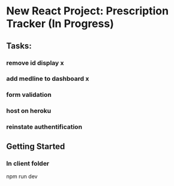 # New React Project: Prescription Tracker (In Progress)
## Tasks:
### remove id display             x
### add medline to dashboard      x
### form validation
### host on heroku
### reinstate authentification



## Getting Started 

### In client folder

npm run dev

